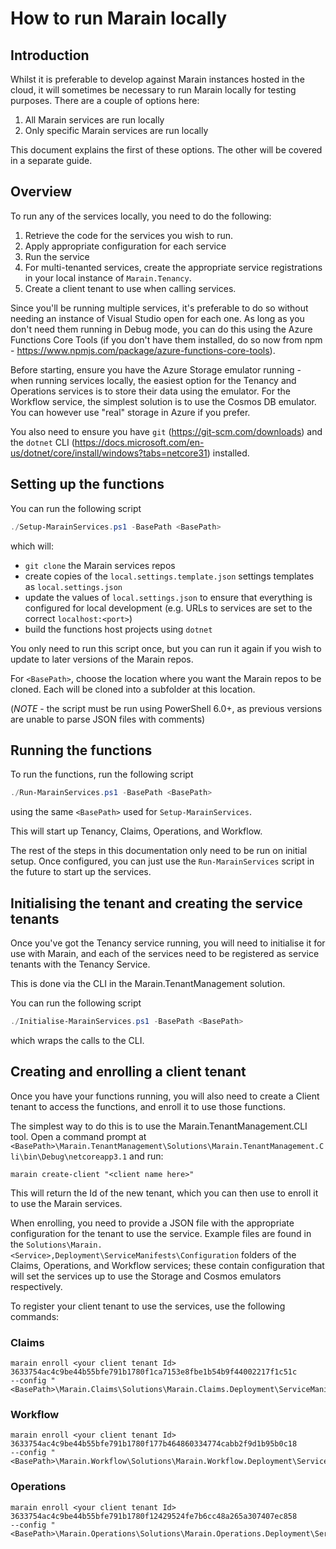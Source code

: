 # How to run Marain locally

## Introduction

Whilst it is preferable to develop against Marain instances hosted in the cloud, it will sometimes be necessary to run Marain locally for testing purposes. There are a couple of options here:
1. All Marain services are run locally
2. Only specific Marain services are run locally

This document explains the first of these options. The other will be covered in a separate guide.

## Overview

To run any of the services locally, you need to do the following:
1. Retrieve the code for the services you wish to run.
2. Apply appropriate configuration for each service
3. Run the service
4. For multi-tenanted services, create the appropriate service registrations in your local instance of `Marain.Tenancy`.
5. Create a client tenant to use when calling services.

Since you'll be running multiple services, it's preferable to do so without needing an instance of Visual Studio open for each one. As long as you don't need them running in Debug mode, you can do this using the Azure Functions Core Tools (if you don't have them installed, do so now from npm - https://www.npmjs.com/package/azure-functions-core-tools).

Before starting, ensure you have the Azure Storage emulator running - when running services locally, the easiest option for the Tenancy and Operations services is to store their data using the emulator. For the Workflow service, the simplest solution is to use the Cosmos DB emulator. You can however use "real" storage in Azure if you prefer. 

You also need to ensure you have `git` (https://git-scm.com/downloads) and the `dotnet` CLI (https://docs.microsoft.com/en-us/dotnet/core/install/windows?tabs=netcore31) installed.

## Setting up the functions

You can run the following script

```powershell
./Setup-MarainServices.ps1 -BasePath <BasePath>
```

which will:
- `git clone` the Marain services repos
- create copies of the `local.settings.template.json` settings templates as `local.settings.json`
- update the values of `local.settings.json` to ensure that everything is configured for local development (e.g. URLs to services are set to the correct `localhost:<port>`)
- build the functions host projects using `dotnet`

You only need to run this script once, but you can run it again if you wish to update to later versions of the Marain repos.

For `<BasePath>`, choose the location where you want the Marain repos to be cloned. Each will be cloned into a subfolder at this location.

(*NOTE* - the script must be run using PowerShell 6.0+, as previous versions are unable to parse JSON files with comments)

## Running the functions

To run the functions, run the following script

```powershell
./Run-MarainServices.ps1 -BasePath <BasePath>
```

using the same `<BasePath>` used for `Setup-MarainServices`.

This will start up Tenancy, Claims, Operations, and Workflow.

The rest of the steps in this documentation only need to be run on initial setup. Once configured, you can just use the `Run-MarainServices` script in the future to start up the services.


## Initialising the tenant and creating the service tenants

Once you've got the Tenancy service running, you will need to initialise it for use with Marain, and each of the services need to be registered as service tenants with the Tenancy Service. 

This is done via the CLI in the Marain.TenantManagement solution.

You can run the following script

```powershell
./Initialise-MarainServices.ps1 -BasePath <BasePath>
```

which wraps the calls to the CLI.

## Creating and enrolling a client tenant

Once you have your functions running, you will also need to create a Client tenant to access the functions, and enroll it to use those functions.

The simplest way to do this is to use the Marain.TenantManagement.CLI tool. Open a command prompt at `<BasePath>\Marain.TenantManagement\Solutions\Marain.TenantManagement.Cli\bin\Debug\netcoreapp3.1` and run:

```
marain create-client "<client name here>"
```

This will return the Id of the new tenant, which you can then use to enroll it to use the Marain services.

When enrolling, you need to provide a JSON file with the appropriate configuration for the tenant to use the service. Example files are found in the `Solutions\Marain.<Service>,Deployment\ServiceManifests\Configuration` folders of the Claims, Operations, and Workflow services; these contain configuration that will set the services up to use the Storage and Cosmos emulators respectively.

To register your client tenant to use the services, use the following commands:

### Claims

```
marain enroll <your client tenant Id> 3633754ac4c9be44b55bfe791b1780f1ca7153e8fbe1b54b9f44002217f1c51c
--config "<BasePath>\Marain.Claims\Solutions\Marain.Claims.Deployment\ServiceManifests\Configuration\WorkflowConfigForStorageEmulator.json"
```

### Workflow

```
marain enroll <your client tenant Id> 3633754ac4c9be44b55bfe791b1780f177b464860334774cabb2f9d1b95b0c18
--config "<BasePath>\Marain.Workflow\Solutions\Marain.Workflow.Deployment\ServiceManifests\Configuration\WorkflowConfigForStorageEmulator.json"
```

### Operations

```
marain enroll <your client tenant Id> 3633754ac4c9be44b55bfe791b1780f12429524fe7b6cc48a265a307407ec858
--config "<BasePath>\Marain.Operations\Solutions\Marain.Operations.Deployment\ServiceManifests\Configuration\OperationsConfigForStorageEmulator.json"
```